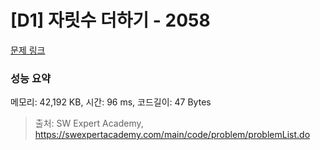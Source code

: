 # [D1] 자릿수 더하기 - 2058 

[문제 링크](https://swexpertacademy.com/main/code/problem/problemDetail.do?contestProbId=AV5QPRjqA10DFAUq) 

### 성능 요약

메모리: 42,192 KB, 시간: 96 ms, 코드길이: 47 Bytes



> 출처: SW Expert Academy, https://swexpertacademy.com/main/code/problem/problemList.do